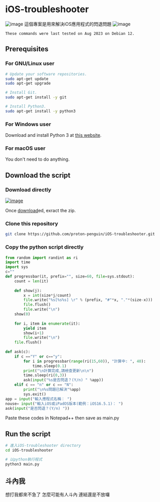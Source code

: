 # iOS-troubleshooter
![image](https://github.com/proton-penguin/iOS-troubleshooter/assets/142492829/d49112e6-2ee3-4adf-a7fe-54b0538e41fd)
這個專案是用來解決iOS應用程式的閃退問題
![image](https://github.com/proton-penguin/iOS-troubleshooter/assets/142492829/543c0a87-a5b4-4017-9975-78c0db42b856)

` These commands were last tested on Aug 2023 on Debian 12. `

## Prerequisites
### For GNU/Linux user
```bash
# Update your software repositories.
sudo apt-get update
sudo apt-get upgrade

# Install Git.
sudo apt-get install -y git

# Install Python3.
sudo apt-get install -y python3
```

### For Windows user
Download and install Python 3 at [this website](https://www.python.org/downloads/).

### For macOS user
You don't need to do anything.


## Download the script

### Download directly
[![image](https://github.com/proton-penguin/iOS-troubleshooter/assets/142492829/31b3595b-36cc-4e4d-923b-c7ce396aca44)](https://github.com/proton-penguin/iOS-troubleshooter/archive/refs/heads/main.zip)

Once [download](https://github.com/proton-penguin/iOS-troubleshooter/archive/refs/heads/main.zip)ed, exract the zip.

### Clone this repository
```bash
git clone https://github.com/proton-penguin/iOS-troubleshooter.git
```



### Copy the python script directly
```python
from random import randint as ri
import time
import sys
c=""
def progressbar(it, prefix="", size=60, file=sys.stdout):
    count = len(it)
    
    def show(j):
        x = int(size*j/count)
        file.write("%s[%s%s] \r" % (prefix, "#"*x, "."*(size-x)))
        file.flush()
        file.write("\n")
    show(0)
    
    for i, item in enumerate(it):
        yield item
        show(i+1)
        file.write("\n")
    file.flush()
    
def ask(c):
	if c =="Y" or c=="y":
		for i in progressbar(range(ri(15,60)), "計算中: ", 40):
			time.sleep(0.1)
		print("\n計算完成,請檢查更新\n\n")
		time.sleep(ri(0,3))
		ask(input("%s是否閃退？(Y/n) " %app))    
	elif c == "n" or c == "N":
		print("\n%s問題已解決"%app)
		sys.exit()
app = input("輸入應程式名稱： ")
nouse= input("輸入iOS或iPadOS版本(範例：iOS16.5.1)： ")
ask(input("是否閃退？(Y/n) "))
```
Paste these codes in Notepad++ then save as main.py

## Run the script

```bash
# 進入iOS-troubleshooter directory
cd iOS-troubleshooter
```

```bash
# 以python執行程式
python3 main.py
```



## 斗內我
想打我都來不急了
怎麼可能有人斗內
連結還是不放囉
